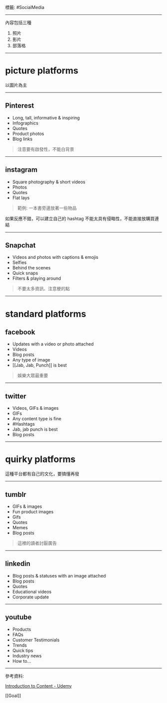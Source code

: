 標籤: #SocialMedia 

---

內容包括三種
1. 照片
2. 影片
3. 部落格

---

# picture platforms

以圖片為主

---

## Pinterest

- Long, tall, informative & inspiring
- Infographics
- Quotes
- Product photos
- Blog links

> 注意要有啟發性，不能白背景

---

## instagram

- Square photography & short videos
- Photos
- Quotes
- Flat lays

> 範例: 一本書旁邊放著一些物品

如果反應不錯，可以建立自己的 hashtag
不能太具有侵略性，不能直接放購買連結

---

## Snapchat

- Videos and photos with captions & emojis
- Selfies
- Behind the scenes
- Quick snaps
- Filters & playing around

> 不要太多資訊、注意梗的點

---

# standard platforms

## facebook

- Updates with a video or photo attached
- Videos
- Blog posts
- Any type of image
- [[Jab, Jab, Punch]] is best

> 娛樂大眾最重要

---

## twitter

- Videos, GIFs & images
- GIFs
- Any content type is fine
- \#Hashtags
- Jab, jab punch is best
- Blog posts

---

# quirky platforms

這種平台都有自己的文化，要搞懂再發

---

## tumblr

- GIFs & images
- Fun product images
- Gifs
- Quotes
- Memes
- Blog posts

> 這裡的讀者討厭廣告

---

## linkedin

- Blog posts & statuses with an image attached
- Blog posts
- Quotes
- Educational videos
- Corporate update

---

## youtube

- Products
- FAQs
- Customer Testimonials
- Trends
- Quick tips
- Industry news
- How to...

---

參考資料:

[Introduction to Content - Udemy](https://www.udemy.com/course/social-media-management-complete-manager-bootcamp/learn/lecture/7686306#overview)

[[Goal]]